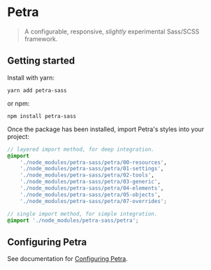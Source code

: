 # Petra

> A configurable, responsive, *slightly* experimental Sass/SCSS framework.


## Getting started

Install with yarn:

```
yarn add petra-sass
```

or npm:

```
npm install petra-sass
```

Once the package has been installed, import Petra's styles into your project:

```scss
// layered import method, for deep integration.
@import
    './node_modules/petra-sass/petra/00-resources',
    './node_modules/petra-sass/petra/01-settings',
    './node_modules/petra-sass/petra/02-tools',
    './node_modules/petra-sass/petra/03-generic',
    './node_modules/petra-sass/petra/04-elements',
    './node_modules/petra-sass/petra/05-objects',
    './node_modules/petra-sass/petra/07-overrides';
```

```scss
// single import method, for simple integration.
@import './node_modules/petra-sass/petra';
```


## Configuring Petra

See documentation for [Configuring Petra](https://github.com/Logicisms/petra/wiki/Configuring-Petra).
